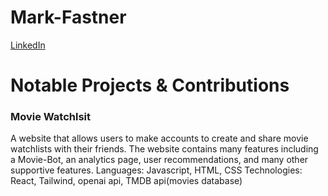 # Mark-Fastner
[LinkedIn](https://www.linkedin.com/in/mark-fastner-3641a0201/)

<h1>Notable Projects & Contributions</h1>
<h3>Movie Watchlsit</h3>
<p>A website that allows users to make accounts to create and share movie watchlists with their friends. The website contains many features including a Movie-Bot, an analytics page, user recommendations, and many other supportive features. 
Languages: Javascript, HTML, CSS
Technologies: React, Tailwind, openai api, TMDB api(movies database)</p>
